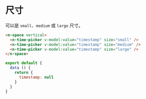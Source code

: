 # 尺寸

可以是 `small`、`medium` 或 `large` 尺寸。

```html
<n-space vertical>
  <n-time-picker v-model:value="timestamp" size="small" />
  <n-time-picker v-model:value="timestamp" size="medium" />
  <n-time-picker v-model:value="timestamp" size="large" />
</n-space>
```

```js
export default {
  data () {
    return {
      timestamp: null
    }
  }
}
```
